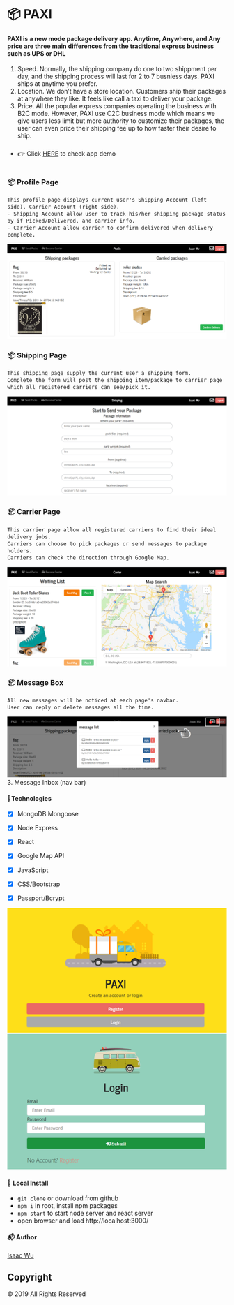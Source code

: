 # 📦 PAXI

#### PAXI is a new mode package delivery app. Anytime, Anywhere, and Any price are three main differences from the traditional express business such as UPS or DHL

1.	Speed. Normally, the shipping company do one to two shippment per day, and the shipping process will last for 2 to 7 busniess days. PAXI ships at anytime you prefer.
2.	Location. We don’t have a store location. Customers ship their packages at anywhere they like. It feels like call a taxi to deliver your package.
3.	Price. All the popular express companies operating the business with B2C mode. However, PAXI use C2C business mode which means we give users less limit but more authority to customize their packages, the user can even price their shipping fee up to how faster their desire to ship.
###

* 👉 Click  [HERE](https://paxi-express.herokuapp.com/)   to check app demo
#


### 📦 Profile Page
```
This profile page displays current user's Shipping Account (left side), Carrier Account (right side).
- Shipping Account allow user to track his/her shipping package status by if Picked/Delivered, and carrier info.
- Carrier Account allow carrier to confirm delivered when delivery complete.
```
![concert](./client/public/Snipaste_2019-04-29_00-55-23.png)

### 📦 Shipping Page
```
This shipping page supply the current user a shipping form.
Complete the form will post the shipping item/package to carrier page which all registered carriers can see/pick it.
```
![concert](./client/public/Snipaste_2019-04-29_00-55-40.png)

### 📦 Carrier Page
```
This carrier page allow all registered carriers to find their ideal delivery jobs.
Carriers can choose to pick packages or send messages to package holders.
Carriers can check the direction through Google Map.
```
![concert](./client/public/Snipaste_2019-04-29_00-56-54.png)

### 📦 Message Box
```
All new messages will be noticed at each page's navbar.
User can reply or delete messages all the time.
```
![concert](./client/public/Snipaste_2019-04-29_01-12-54.png)
3. Message Inbox (nav bar)

#### 🚛Technologies
- [x] MongoDB Mongoose
- [x] Node Express
- [x] React
- [x] Google Map API
- [x] JavaScript
- [x] CSS/Bootstrap
- [x] Passport/Bcrypt


![concert](./client/public/Snipaste_2019-04-29_00-54-24.png)
![concert](./client/public/Snipaste_2019-04-29_00-54-39.png)

#### 🚛 Local Install

* `git clone` or download from github
* `npm i` in root, install npm packages
* `npm start` to start node server and react server
* open browser and load http://localhost:3000/

#### 📬 Author

[Isaac Wu](https://github.com/squall2046)

## Copyright
© 2019 All Rights Reserved
